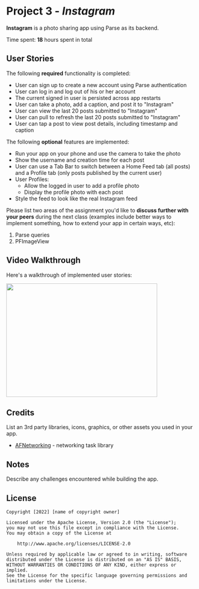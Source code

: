 # Project 3 - *Instagram*

**Instagram** is a photo sharing app using Parse as its backend.

Time spent: **18** hours spent in total

## User Stories

The following **required** functionality is completed:

- User can sign up to create a new account using Parse authentication
- User can log in and log out of his or her account
- The current signed in user is persisted across app restarts
- User can take a photo, add a caption, and post it to "Instagram"
- User can view the last 20 posts submitted to "Instagram"
- User can pull to refresh the last 20 posts submitted to "Instagram"
- User can tap a post to view post details, including timestamp and caption

The following **optional** features are implemented:

- Run your app on your phone and use the camera to take the photo
- Show the username and creation time for each post
- User can use a Tab Bar to switch between a Home Feed tab (all posts) and a Profile tab (only posts published by the current user)
- User Profiles:
  - Allow the logged in user to add a profile photo
  - Display the profile photo with each post
- Style the feed to look like the real Instagram feed

Please list two areas of the assignment you'd like to **discuss further with your peers** during the next class (examples include better ways to implement something, how to extend your app in certain ways, etc):

1. Parse queries
2. PFImageView

## Video Walkthrough

Here's a walkthrough of implemented user stories: 

<img src="InstaSubmission_AdobeExpress.gif" width="400" height="300" />

## Credits

List an 3rd party libraries, icons, graphics, or other assets you used in your app.

- [AFNetworking](https://github.com/AFNetworking/AFNetworking) - networking task library

## Notes

Describe any challenges encountered while building the app.

## License

    Copyright [2022] [name of copyright owner]

    Licensed under the Apache License, Version 2.0 (the "License");
    you may not use this file except in compliance with the License.
    You may obtain a copy of the License at

        http://www.apache.org/licenses/LICENSE-2.0

    Unless required by applicable law or agreed to in writing, software
    distributed under the License is distributed on an "AS IS" BASIS,
    WITHOUT WARRANTIES OR CONDITIONS OF ANY KIND, either express or implied.
    See the License for the specific language governing permissions and
    limitations under the License.

